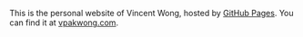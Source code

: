 This is the personal website of Vincent Wong, hosted by [GitHub Pages](http://pages.github.com). You can find it at [vpakwong.com](http://vpakwong.com).
